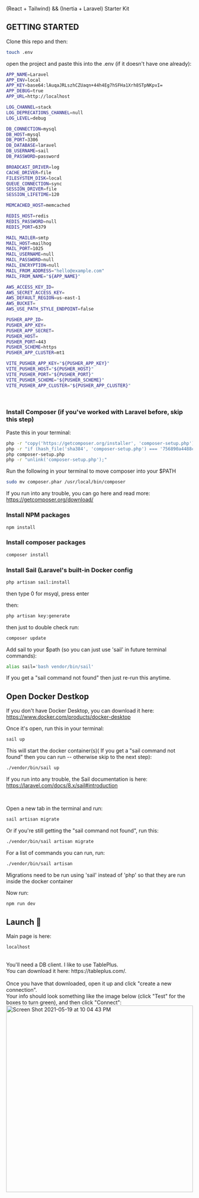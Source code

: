 (React + Tailwind) && (Inertia + Laravel) Starter Kit

## GETTING STARTED

Clone this repo and then:

```bash
touch .env
```

open the project and paste this into the .env (if it doesn't have one already):

```bash
APP_NAME=Laravel
APP_ENV=local
APP_KEY=base64:lAuqaJRLszhCZUaqn+44h4Eg7hSFHa1Xrh8STpNKpvI=
APP_DEBUG=true
APP_URL=http://localhost

LOG_CHANNEL=stack
LOG_DEPRECATIONS_CHANNEL=null
LOG_LEVEL=debug

DB_CONNECTION=mysql
DB_HOST=mysql
DB_PORT=3306
DB_DATABASE=laravel
DB_USERNAME=sail
DB_PASSWORD=password

BROADCAST_DRIVER=log
CACHE_DRIVER=file
FILESYSTEM_DISK=local
QUEUE_CONNECTION=sync
SESSION_DRIVER=file
SESSION_LIFETIME=120

MEMCACHED_HOST=memcached

REDIS_HOST=redis
REDIS_PASSWORD=null
REDIS_PORT=6379

MAIL_MAILER=smtp
MAIL_HOST=mailhog
MAIL_PORT=1025
MAIL_USERNAME=null
MAIL_PASSWORD=null
MAIL_ENCRYPTION=null
MAIL_FROM_ADDRESS="hello@example.com"
MAIL_FROM_NAME="${APP_NAME}"

AWS_ACCESS_KEY_ID=
AWS_SECRET_ACCESS_KEY=
AWS_DEFAULT_REGION=us-east-1
AWS_BUCKET=
AWS_USE_PATH_STYLE_ENDPOINT=false

PUSHER_APP_ID=
PUSHER_APP_KEY=
PUSHER_APP_SECRET=
PUSHER_HOST=
PUSHER_PORT=443
PUSHER_SCHEME=https
PUSHER_APP_CLUSTER=mt1

VITE_PUSHER_APP_KEY="${PUSHER_APP_KEY}"
VITE_PUSHER_HOST="${PUSHER_HOST}"
VITE_PUSHER_PORT="${PUSHER_PORT}"
VITE_PUSHER_SCHEME="${PUSHER_SCHEME}"
VITE_PUSHER_APP_CLUSTER="${PUSHER_APP_CLUSTER}"

```

<br>

### Install Composer (if you've worked with Laravel before, skip this step)
Paste this in your terminal:
```bash
php -r "copy('https://getcomposer.org/installer', 'composer-setup.php');" <br>
php -r "if (hash_file('sha384', 'composer-setup.php') === '756890a4488ce9024fc62c56153228907f1545c228516cbf63f885e036d37e9a59d27d63f46af1d4d07ee0f76181c7d3') {     echo 'Installer verified'; } else { echo 'Installer corrupt'; unlink('composer-setup.php'); } echo PHP_EOL;"
php composer-setup.php
php -r "unlink('composer-setup.php');"
```
Run the following in your terminal to move composer into your $PATH
```bash
sudo mv composer.phar /usr/local/bin/composer
```
If you run into any trouble, you can go here and read more: https://getcomposer.org/download/

### Install NPM packages

```bash
npm install
```

### Install composer packages

```bash
composer install
```

### Install Sail (Laravel's built-in Docker config
```bash
php artisan sail:install
```
then type 0 for msyql, press enter <br>

then:
```bash
php artisan key:generate
```

then just to double check run:
```bash
composer update
```

Add sail to your $path (so you can just use 'sail' in future terminal commands):
```bash
alias sail='bash vendor/bin/sail'
```
If you get a "sail command not found" then just re-run this anytime.


## Open Docker Destkop

If you don't have Docker Desktop, you can download it here: https://www.docker.com/products/docker-desktop

Once it's open, run this in your terminal:
```bash
sail up
```
This will start the docker container(s)( If you get a "sail command not found" then you can run -- otherwise skip to the next step): 
```bash
./vendor/bin/sail up
``` 

If you run into any trouble, the Sail documentation is here: https://laravel.com/docs/8.x/sail#introduction

<br>

Open a new tab in the terminal and run:

```bash
sail artisan migrate
```

Or if you're still getting the "sail command not found", run this:

```bash
./vendor/bin/sail artisan migrate
```

For a list of commands you can run, run:
```bash
./vendor/bin/sail artisan
```

Migrations need to be run using 'sail' instead of 'php' so that they are run inside the docker container

Now run:

```bash
npm run dev
```
## Launch 🚀
Main page is here:
```bash
localhost
```

<br>
You'll need a DB client. I like to use TablePlus. <br>
You can download it here: https://tableplus.com/. <br>
<br>
Once you have that downloaded, open it up and click "create a new connection". <br>
Your info should look something like the image below (click "Test" for the boxes to turn green), and then click "Connect":

<img width="504" alt="Screen Shot 2021-05-19 at 10 04 43 PM" src="https://user-images.githubusercontent.com/52245667/118920263-b2bd8900-b8fb-11eb-9db1-8763a66f0d8f.png">

